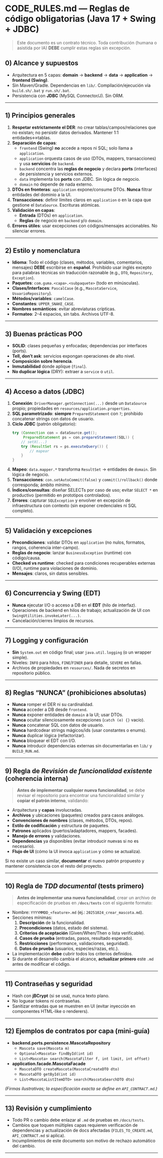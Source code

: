 # CODE_RULES.md — Reglas de código obligatorias (Java 17 + Swing + JDBC)

> Este documento es un contrato técnico. Toda contribución (humana o asistida por IA) **DEBE** cumplir estas reglas sin excepción.

## 0) Alcance y supuestos

- Arquitectura en 5 capas: **domain** → **backend** → **data** → **application** → **frontend (Swing)**.
- Sin Maven/Gradle. Dependencias en `lib/`. Compilación/ejecución vía `build.sh/.bat` y `run.sh/.bat`.
- Persistencia con **JDBC** (MySQL Connector/J). Sin ORM.

---

## 1) Principios generales

1. **Respetar estrictamente el DER**: no crear tablas/campos/relaciones que no existan; no persistir datos derivados. Mantener 1:1 entidades↔tablas.
2. **Separación de capas**:
   - `frontend` (Swing) **no** accede a repos ni SQL; solo llama a `application`.
   - `application` orquesta casos de uso (DTOs, mappers, transacciones) y usa **servicios** de `backend`.
   - `backend` concentra las **reglas de negocio** y declara **ports** (interfaces) de persistencia y servicios externos.
   - `data` implementa los **ports** con JDBC. Sin lógica de negocio.
   - `domain` no depende de nada externo.
3. **DTOs en fronteras**: `application` expone/consume DTOs. **Nunca** filtrar entidades del dominio a la UI.
4. **Transacciones**: definir límites claros en `application` o en la capa que gestione el `DataSource`. Escrituras atómicas.
5. **Validación en capas**:
   - **Entrada** (DTOs) en `application`.
   - **Reglas** de negocio en `backend` y/o `domain`.
6. **Errores útiles**: usar excepciones con códigos/mensajes accionables. No silenciar errores.

---

## 2) Estilo y nomenclatura

- **Idioma**: Todo el código (clases, métodos, variables, comentarios, mensajes) **DEBE** escribirse en **español**. Prohibido usar inglés excepto para palabras técnicas sin traducción razonable (e.g., `DTO`, `Repository`, `Exception`).
- **Paquetes**: `com.guma.<capa>.<subpaquete>` (todo en minúsculas).
- **Clases/Interfaces**: `PascalCase` (e.g., `MascotaService`, `UsuarioRepository`).
- **Métodos/variables**: `camelCase`.
- **Constantes**: `UPPER_SNAKE_CASE`.
- **Nombres semánticos**: evitar abreviaturas crípticas.
- **Formateo**: 2–4 espacios, sin tabs. Archivos UTF-8.

---

## 3) Buenas prácticas POO

- **SOLID**: clases pequeñas y enfocadas; dependencias por interfaces (ports).
- **Tell, don’t ask**: servicios expongan operaciones de alto nivel.
- **Composición sobre herencia**.
- **Inmutabilidad** donde aplique (`final`).
- **No duplicar lógica** (DRY): extraer a `service` o `util`.

---

## 4) Acceso a datos (JDBC)

1. **Conexión**: `DriverManager.getConnection(...)` desde un `DataSource` propio; propiedades en `resources/application.properties`.
2. **SQL parametrizado**: **siempre** `PreparedStatement` con `?`; prohibido concatenar strings con datos de usuario.
3. **Ciclo JDBC** (patrón obligatorio):
   ```java
   try (Connection con = dataSource.get();
        PreparedStatement ps = con.prepareStatement(SQL)) {
       // setX(...)
       try (ResultSet rs = ps.executeQuery()) {
           // mapear
       }
   }
   ```
4. **Mapeo**: `data.mapper.*` transforma `ResultSet` → entidades de `domain`. Sin lógica de negocio.
5. **Transacciones**: `con.setAutoCommit(false)` y `commit()/rollback()` donde corresponda; ámbito mínimo.
6. **Índices/consultas**: diseñar SELECTs por caso de uso; evitar `SELECT *` en productivo (permitido en prototipos controlados).
7. **Errores**: capturar `SQLException` y envolver en excepción de infraestructura con contexto (sin exponer credenciales ni SQL completo).

---

## 5) Validación y excepciones

- **Precondiciones**: validar DTOs en `application` (no nulos, formatos, rangos, coherencia inter-campo).
- **Reglas de negocio**: lanzar `BusinessException` (runtime) con código/causa.
- **Checked vs runtime**: checked para condiciones recuperables externas (I/O), runtime para violaciones de dominio.
- **Mensajes**: claros, sin datos sensibles.

---

## 6) Concurrencia y Swing (EDT)

- **Nunca** ejecutar I/O o acceso a DB en el **EDT** (hilo de interfaz).
- Operaciones de backend en hilos de trabajo; actualización de UI con `SwingUtilities.invokeLater(...)`.
- Cancelación/cierres limpios de recursos.

---

## 7) Logging y configuración

- **Sin** `System.out` en código final; usar `java.util.logging` (o un wrapper simple).
- Niveles: `INFO` para hitos, `FINE`/`FINER` para detalle, `SEVERE` en fallas.
- Archivos de propiedades en `resources/`. Nada de secretos en repositorio público.

---

## 8) Reglas “NUNCA” (prohibiciones absolutas)

- **Nunca** romper el DER ni su cardinalidad.
- **Nunca** acceder a DB desde `frontend`.
- **Nunca** exponer entidades de `domain` a la UI; usar DTOs.
- **Nunca** ocultar silenciosamente excepciones (`catch (e) {}` vacío).
- **Nunca** concatenar SQL con datos de usuario.
- **Nunca** hardcodear strings mágicos/ids (usar constantes o enums).
- **Nunca** duplicar lógica (refactorizar).
- **Nunca** bloquear el EDT con I/O.
- **Nunca** introducir dependencias externas sin documentarlas en `lib/` y `BUILD_RUN.md`.

---

## 9) Regla de _Revisión de funcionalidad existente_ (coherencia interna)

> **Antes de implementar cualquier nueva funcionalidad**, se debe revisar el repositorio para encontrar una funcionalidad similar y **copiar el patrón interno**, validando:

- Arquitectura y **capas** involucradas.
- **Archivos** y ubicaciones (paquetes) creados para casos análogos.
- **Convenciones de nombres** (clases, métodos, DTOs, repos).
- **Estilo de codificación** y estructura de paquetes.
- **Patrones** aplicados (puertos/adaptadores, mappers, facades).
- **Manejo de errores** y validaciones.
- **Dependencias** ya disponibles (evitar introducir nuevas si no es necesario).
- **Flujo de UI** (cómo la UI invoca `application` y cómo se actualiza).

Si no existe un caso similar, **documentar** el nuevo patrón propuesto y mantener consistencia con el resto del proyecto.

---

## 10) Regla de _TDD documental_ (tests primero)

> **Antes de implementar una nueva funcionalidad**, crear un archivo de especificación de pruebas en **`/docs/tests`** con el siguiente formato:

- Nombre: `YYYYMMDD_<feature>.md` (ej.: `20251024_crear_mascota.md`).
- Secciones mínimas:
  1. **Descripción** de la funcionalidad.
  2. **Precondiciones** (datos, estado del sistema).
  3. **Criterios de aceptación** (Given/When/Then o lista verificable).
  4. **Casos de prueba** (entradas, pasos, resultado esperado).
  5. **Restricciones** (performance, validaciones, seguridad).
  6. **Datos de prueba** (usuarios, especies/razas, etc.).
- La implementación **debe** cubrir todos los criterios definidos.
- Si durante el desarrollo cambia el alcance, **actualizar primero** este `.md` antes de modificar el código.

---

## 11) Contraseñas y seguridad

- Hash con **jBCrypt** (si se usa), nunca texto plano.
- No loguear tokens ni contraseñas.
- Sanitizar entradas que se muestren en UI (evitar inyección en componentes HTML-like o renderers).

---

## 12) Ejemplos de contratos por capa (mini-guía)

- **backend.ports.persistence.MascotaRepository**
  - `Mascota save(Mascota m)`
  - `Optional<Mascota> findById(int id)`
  - `List<Mascota> search(MascotaFilter f, int limit, int offset)`
- **application.facade.MascotaFacade**
  - `MascotaDTO createMascota(MascotaCreateDTO dto)`
  - `MascotaDTO getById(int id)`
  - `List<MascotaListItemDTO> search(MascotaSearchDTO dto)`

_(Firmas ilustrativas; la especificación exacta se define en `API_CONTRACT.md`.)_

---

## 13) Revisión y cumplimiento

- Todo PR o cambio debe enlazar al `.md` de pruebas en `/docs/tests`.
- Cambios que toquen múltiples capas requieren verificación de dependencias y actualización de docs afectadas (`FILES_TO_CREATE.md`, `API_CONTRACT.md` si aplica).
- Incumplimientos de este documento son motivo de rechazo automático del cambio.

---
